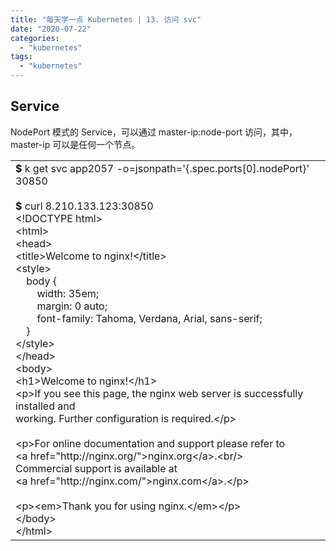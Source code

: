 ```yaml
---
title: "每天学一点 Kubernetes | 13. 访问 svc"
date: "2020-07-22"
categories: 
  - "kubernetes"
tags: 
  - "kubernetes"
---
```


## Service

NodePort 模式的 Service，可以通过 master-ip:node-port 访问，其中，master-ip 可以是任何一个节点。  

<table class=""><tbody><tr><td><strong>$</strong> k get svc app2057 -o=jsonpath='{.spec.ports[0].nodePort}'<br>30850<br><strong><br></strong><strong>$</strong> curl 8.210.133.123:30850<br>&lt;!DOCTYPE html&gt;<br>&lt;html&gt;<br>&lt;head&gt;<br>&lt;title&gt;Welcome to nginx!&lt;/title&gt;<br>&lt;style&gt;<br>&nbsp; &nbsp; body {<br>&nbsp; &nbsp; &nbsp; &nbsp; width: 35em;<br>&nbsp; &nbsp; &nbsp; &nbsp; margin: 0 auto;<br>&nbsp; &nbsp; &nbsp; &nbsp; font-family: Tahoma, Verdana, Arial, sans-serif;<br>&nbsp; &nbsp; }<br>&lt;/style&gt;<br>&lt;/head&gt;<br>&lt;body&gt;<br>&lt;h1&gt;Welcome to nginx!&lt;/h1&gt;<br>&lt;p&gt;If you see this page, the nginx web server is successfully installed and<br>working. Further configuration is required.&lt;/p&gt;<br><br>&lt;p&gt;For online documentation and support please refer to<br>&lt;a href="http://nginx.org/"&gt;nginx.org&lt;/a&gt;.&lt;br/&gt;<br>Commercial support is available at<br>&lt;a href="http://nginx.com/"&gt;nginx.com&lt;/a&gt;.&lt;/p&gt;<br><br>&lt;p&gt;&lt;em&gt;Thank you for using nginx.&lt;/em&gt;&lt;/p&gt;<br>&lt;/body&gt;<br>&lt;/html&gt;</td></tr></tbody></table>
